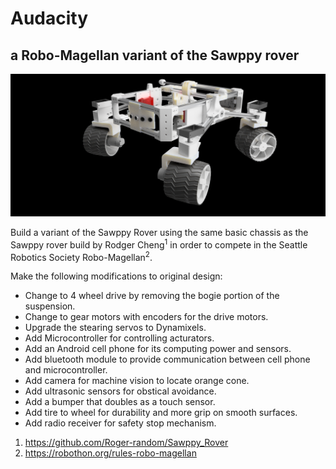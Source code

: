 # Audacity
## a Robo-Magellan variant of the Sawppy rover
![Audacity](/Images/Audacity.png?raw=true "Audacity")

Build a variant of the Sawppy Rover using the same basic chassis as the Sawppy rover build by Rodger Cheng<sup>1</sup> in order to compete in the Seattle Robotics Society Robo-Magellan<sup>2</sup>.

Make the following modifications to original design:

+ Change to 4 wheel drive by removing the bogie portion of the suspension.
+ Change to gear motors with encoders for the drive motors.
+ Upgrade the stearing servos to Dynamixels.
+ Add Microcontroller for controlling acturators.
+ Add an Android cell phone for its computing power and sensors.
+ Add bluetooth module to provide communication between cell phone and microcontroller.
+ Add camera for machine vision to locate orange cone.
+ Add ultrasonic sensors for obstical avoidance.
+ Add a bumper that doubles as a touch sensor.
+ Add tire to wheel for durability and more grip on smooth surfaces.
+ Add radio receiver for safety stop mechanism.

1. https://github.com/Roger-random/Sawppy_Rover
2. https://robothon.org/rules-robo-magellan
